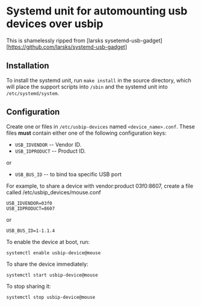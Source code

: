 # Systemd unit for automounting usb devices over usbip

This is shamelessly ripped from [larsks sysetemd-usb-gadget][https://github.com/larsks/systemd-usb-gadget]

## Installation

To install the systemd unit, run `make install` in the source
directory, which will place the support scripts into `/sbin` and the
systemd unit into `/etc/systemd/system`.

## Configuration

Create one or files in `/etc/usbip-devices` named `<device_name>.conf`.
These files **must** contain either one of the following configuration keys:


- `USB_IDVENDOR` -- Vendor ID. 
- `USB_IDPRODUCT` -- Product ID. 

or

- `USB_BUS_ID` -- to bind toa specific USB port

For example, to share a device with vendor:product 03f0:8607, create a file
called /etc/usbip_devices/mouse.conf

    USB_IDVENDOR=03f0
    USB_IDPRODUCT=8607

or

    USB_BUS_ID=1-1.1.4

To enable the device at boot, run:

    systemctl enable usbip-device@mouse

To share the device immediately:

    systemctl start usbip-device@mouse

To stop sharing it:

    systemctl stop usbip-device@mouse
